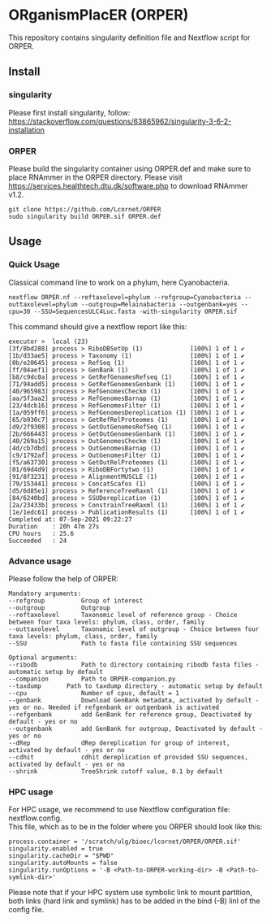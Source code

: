 # ORganismPlacER (ORPER)

This repository contains singularity definition file and Nextflow script for ORPER.  

## Install

### singularity
Please first install singularity, follow:
https://stackoverflow.com/questions/63865962/singularity-3-6-2-installation  

### ORPER

Please build the singularity container using ORPER.def and make sure to place RNAmmer in the ORPER directory. Please visit https://services.healthtech.dtu.dk/software.php to download RNAmmer v1.2.

    git clone https://github.com/Lcornet/ORPER
    sudo singularity build ORPER.sif ORPER.def

## Usage

### Quick Usage

Classical command line to work on a phylum, here Cyanobacteria.

    nextflow ORPER.nf --reftaxolevel=phylum --refgroup=Cyanobacteria --outtaxolevel=phylum --outgroup=Melainabacteria --outgenbank=yes --cpu=30 --SSU=SequencesULC4Luc.fasta -with-singularity ORPER.sif

This command should give a nextflow report like this:

    executor >  local (23)
    [3f/8bd288] process > RiboDBSetUp (1)             [100%] 1 of 1 ✔
    [1b/d33ae5] process > Taxonomy (1)                [100%] 1 of 1 ✔
    [0b/e20645] process > RefSeq (1)                  [100%] 1 of 1 ✔
    [ff/04aef1] process > GenBank (1)                 [100%] 1 of 1 ✔
    [b8/c9dc0a] process > GetRefGenomesRefseq (1)     [100%] 1 of 1 ✔
    [71/94add5] process > GetRefGenomesGenbank (1)    [100%] 1 of 1 ✔
    [40/965983] process > RefGenomesCheckm (1)        [100%] 1 of 1 ✔
    [aa/5f3aa2] process > RefGenomesBarnap (1)        [100%] 1 of 1 ✔
    [23/4dcb16] process > RefGenomesFilter (1)        [100%] 1 of 1 ✔
    [1a/059ff6] process > RefGenomesDereplication (1) [100%] 1 of 1 ✔
    [65/b930c7] process > GetRefRelProteomes (1)      [100%] 1 of 1 ✔
    [d9/2f9308] process > GetOutGenomesRefSeq (1)     [100%] 1 of 1 ✔
    [2b/666443] process > GetOutGenomesGenbank (1)    [100%] 1 of 1 ✔
    [40/269a15] process > OutGenomesCheckm (1)        [100%] 1 of 1 ✔
    [4d/cb7dbd] process > OutGenomesBarnap (1)        [100%] 1 of 1 ✔
    [c9/1792af] process > OutGenomesFilter (1)        [100%] 1 of 1 ✔
    [f5/a63730] process > GetOutRelProteomes (1)      [100%] 1 of 1 ✔
    [01/69d4d9] process > RiboDBFortytwo (1)          [100%] 1 of 1 ✔
    [91/8f3231] process > AlignmentMUSCLE (1)         [100%] 1 of 1 ✔
    [79/153441] process > ConcatScafos (1)            [100%] 1 of 1 ✔
    [d5/6d85e1] process > ReferenceTreeRaxml (1)      [100%] 1 of 1 ✔
    [84/6240bd] process > SSUDereplication (1)        [100%] 1 of 1 ✔
    [2a/23433b] process > ConstrainTreeRaxml (1)      [100%] 1 of 1 ✔
    [1e/1edc61] process > PublicationResults (1)      [100%] 1 of 1 ✔
    Completed at: 07-Sep-2021 09:22:27
    Duration    : 20h 47m 27s
    CPU hours   : 25.6
    Succeeded   : 24

### Advance usage

Please follow the help of ORPER:

    Mandatory arguments:
    --refgroup          Group of interest
    --outgroup          Outgroup
    --reftaxolevel      Taxonomic level of reference group - Choice between four taxa levels: phylum, class, order, family
    --outtaxolevel      Taxonomic level of outgroup - Choice between four taxa levels: phylum, class, order, family
    --SSU               Path to fasta file containing SSU sequences                     

    Optional arguments:
    --ribodb            Path to directory containing ribodb fasta files - automatic setup by default
    --companion         Path to ORPER-companion.py 
    --taxdump 		Path to taxdump directory - automatic setup by default
    --cpu               Number of cpus, default = 1
    --genbank           Download GenBank metadata, activated by default - yes or no. Needed if refgenbank or outgenbank is activated
    --refgenbank        add GenBank for reference group, Deactivated by default - yes or no
    --outgenbank        add GenBank for outgroup, Deactivated by default - yes or no
    --dRep              dRep dereplication for group of interest, activated by default - yes or no
    --cdhit             cdhit dereplication of provided SSU sequences, activated by default - yes or no
    --shrink            TreeShrink cutoff value, 0.1 by default

### HPC usage

For HPC usage, we recommend to use Nextflow configuration file: nextflow.config.  
This file, which as to be in the folder where you ORPER should look like this:

	process.container = '/scratch/ulg/bioec/lcornet/ORPER/ORPER.sif'
	singularity.enabled = true
	singularity.cacheDir = "$PWD"
	singularity.autoMounts = false
	singularity.runOptions = '-B <Path-to-ORPER-working-dir> -B <Path-to-symlink-dir>'

Please note that if your HPC system use symbolic link to mount partition, both links (hard link and symlink) has to be added
in the bind (-B) linl of the config file.  
